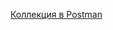 [Коллекция в Postman](https://wishlists-api.postman.co/workspace/Wishlists~948c532f-f1b5-4758-bbd2-00a08b5b3b86/collection/45832810-63533e5d-ecdb-46b7-8457-e3961f20b408?action=share&creator=45832810)